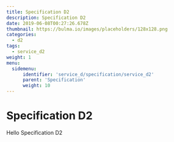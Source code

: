 ```yaml
---
title: Specification D2
description: Specification D2
date: 2019-06-08T00:27:26.678Z
thumbnail: https://bulma.io/images/placeholders/128x128.png
categories:
  - d2
tags:
  - service_d2
weight: 1
menu:
  sidemenu:
      identifier: 'service_d/specification/service_d2'
      parent: 'Specification'
      weight: 10
---
```


# Specification D2
Hello Specification D2